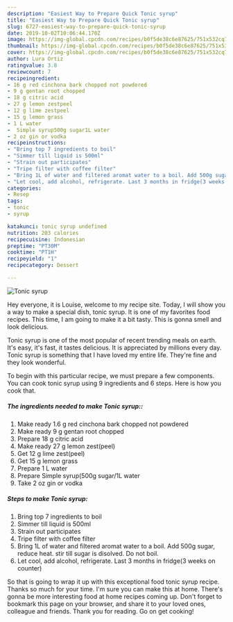 ```yaml
---
description: "Easiest Way to Prepare Quick Tonic syrup"
title: "Easiest Way to Prepare Quick Tonic syrup"
slug: 6727-easiest-way-to-prepare-quick-tonic-syrup
date: 2019-10-02T10:06:44.170Z
image: https://img-global.cpcdn.com/recipes/b0f5de38c6e87625/751x532cq70/tonic-syrup-recipe-main-photo.jpg
thumbnail: https://img-global.cpcdn.com/recipes/b0f5de38c6e87625/751x532cq70/tonic-syrup-recipe-main-photo.jpg
cover: https://img-global.cpcdn.com/recipes/b0f5de38c6e87625/751x532cq70/tonic-syrup-recipe-main-photo.jpg
author: Lura Ortiz
ratingvalue: 3.8
reviewcount: 7
recipeingredient:
- 16 g red cinchona bark chopped not powdered
- 9 g gentan root chopped
- 18 g citric acid
- 27 g lemon zestpeel
- 12 g lime zestpeel
- 15 g lemon grass
- 1 L water
-  Simple syrup500g sugar1L water
- 2 oz gin or vodka
recipeinstructions:
- "Bring top 7 ingredients to boil"
- "Simmer till liquid is 500ml"
- "Strain out participates"
- "Tripe filter with coffee filter"
- "Bring 1L of water and filtered aromat water to a boil. Add 500g sugar, reduce heat. stir till sugar is disolved. Do not boil."
- "Let cool, add alcohol, refrigerate. Last 3 months in fridge(3 weeks on counter)"
categories:
- Resep
tags:
- tonic
- syrup

katakunci: tonic syrup undefined
nutrition: 203 calories
recipecuisine: Indonesian
preptime: "PT30M"
cooktime: "PT1H"
recipeyield: "1"
recipecategory: Dessert

---
```



![Tonic syrup](https://img-global.cpcdn.com/recipes/b0f5de38c6e87625/751x532cq70/tonic-syrup-recipe-main-photo.jpg)

Hey everyone, it is Louise, welcome to my recipe site. Today, I will show you a way to make a special dish, tonic syrup. It is one of my favorites food recipes. This time, I am going to make it a bit tasty. This is gonna smell and look delicious.



Tonic syrup is one of the most popular of recent trending meals on earth. It's easy, it's fast, it tastes delicious. It is appreciated by millions every day. Tonic syrup is something that I have loved my entire life. They're fine and they look wonderful.


To begin with this particular recipe, we must prepare a few components. You can cook tonic syrup using 9 ingredients and 6 steps. Here is how you cook that.

##### The ingredients needed to make Tonic syrup::

1. Make ready 1.6 g red cinchona bark chopped not powdered
1. Make ready 9 g gentan root chopped
1. Prepare 18 g citric acid
1. Make ready 27 g lemon zest(peel)
1. Get 12 g lime zest(peel)
1. Get 15 g lemon grass
1. Prepare 1 L water
1. Prepare  Simple syrup(500g sugar/1L water
1. Take 2 oz gin or vodka




##### Steps to make Tonic syrup:

1. Bring top 7 ingredients to boil
1. Simmer till liquid is 500ml
1. Strain out participates
1. Tripe filter with coffee filter
1. Bring 1L of water and filtered aromat water to a boil. Add 500g sugar, reduce heat. stir till sugar is disolved. Do not boil.
1. Let cool, add alcohol, refrigerate. Last 3 months in fridge(3 weeks on counter)




So that is going to wrap it up with this exceptional food tonic syrup recipe. Thanks so much for your time. I'm sure you can make this at home. There's gonna be more interesting food at home recipes coming up. Don't forget to bookmark this page on your browser, and share it to your loved ones, colleague and friends. Thank you for reading. Go on get cooking!
